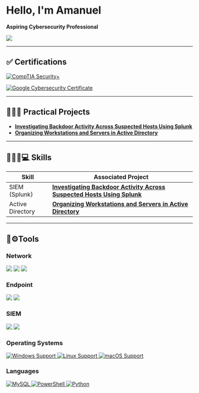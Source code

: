 # Hello, I'm Amanuel
**Aspiring Cybersecurity Professional**

<a href="https://www.linkedin.com/in/amanuel-tafesse-033ba0328"><img src="https://img.shields.io/badge/-LinkedIn-0072b1?&style=for-the-badge&logo=linkedin&logoColor=white" /></a>
___

## ✅ Certifications
[![CompTIA Security+](https://img.shields.io/badge/CompTIA-Security%2B-red?style=for-the-badge&logo=compTIA&logoColor=white)](https://www.credly.com/badges/a851ba90-e825-4bf2-a08c-63604fc928ae/public_url)

[![Google Cybersecurity Certificate](https://img.shields.io/badge/Google-Cybersecurity%20Certificate-4285F4?style=for-the-badge&logo=google&logoColor=white)](https://www.credly.com/badges/bf252a19-4cdf-41b7-a31e-1dff74a7c193/public_url)

---

## 👨🏾‍💻 Practical Projects

- **[Investigating Backdoor Activity Across Suspected Hosts Using Splunk](https://github.com/AmanuelT29/Investigating-Backdoor-Activity-Across-Suspected-Hosts-Using-Splunk)**
- **[Organizing Workstations and Servers in Active Directory](https://github.com/AmanuelT29/Organizing-Workstations-and-Servers-in-Active-Directory)**
  
___


## 🕵🏾‍♂️💻 Skills

| Skill                                         | Associated Project         |
|-----------------------------------------------|----------------------------|
| SIEM (Splunk)         |**[Investigating Backdoor Activity Across Suspected Hosts Using Splunk](https://github.com/AmanuelT29/Investigating-Backdoor-Activity-Across-Suspected-Hosts-Using-Splunk)**|
| Active Directory   |**[Organizing Workstations and Servers in Active Directory](https://github.com/AmanuelT29/Organizing-Workstations-and-Servers-in-Active-Directory)**|


___
## 🧰⚙️Tools

### Network
<div>
    <img src="https://img.shields.io/badge/-Wireshark-1679A7?&style=for-the-badge&logo=Wireshark&logoColor=white" />
  <img src="https://img.shields.io/badge/-NetworkMiner-2E8B57?style=for-the-badge&logo=gnometerminal&logoColor=white" />
    <img src="https://img.shields.io/badge/-Snort-CC0033?style=for-the-badge&logoColor=white" />
  

### Endpoint
<div>
 <img src="https://img.shields.io/badge/-Sysinternals_Suite-333333?style=for-the-badge&logo=microsoft&logoColor=white" />
 <img src="https://img.shields.io/badge/-Windows_Core_Processes-0078D6?style=for-the-badge&logo=windows&logoColor=white" />




### SIEM
<div>
    <img src="https://img.shields.io/badge/-Splunk-000000?&style=for-the-badge&logo=Splunk&logoColor=white" />
  <img src="https://img.shields.io/badge/-Elastic-005571?&style=for-the-badge&logo=Elastic&logoColor=white" />

</div>

### Operating Systems 

<a href="https://www.microsoft.com/windows">
  <img src="https://img.shields.io/badge/OS-Windows-0078D6?logo=windows&logoColor=white" alt="Windows Support"/>
</a>
<a href="https://www.linux.org">
  <img src="https://img.shields.io/badge/OS-Linux-FCC624?logo=linux&logoColor=black" alt="Linux Support"/>
</a>
<a href="https://www.apple.com/macos/">
  <img src="https://img.shields.io/badge/OS-macOS-000000?logo=apple&logoColor=white" alt="macOS Support"/>
</a>



### Languages

<a href="https://www.mysql.com/">
  <img src="https://img.shields.io/badge/Database-MySQL-4479A1?logo=mysql&logoColor=white" alt="MySQL"/>
</a>
<a href="https://docs.microsoft.com/powershell/">
  <img src="https://img.shields.io/badge/Shell-PowerShell-5391FE?logo=powershell&logoColor=white" alt="PowerShell"/>
</a>
<a href="https://www.python.org/">
  <img src="https://img.shields.io/badge/Language-Python-3776AB?logo=python&logoColor=white" alt="Python"/>
</a>

